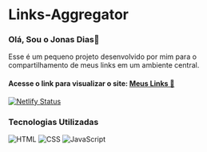 # Links-Aggregator

### Olá, Sou o Jonas Dias🤙

Esse é um pequeno projeto desenvolvido por mim para o <br>
compartilhamento de meus links em um ambiente central.

#### Acesse o link para visualizar o site: <a href="https://jonas-dias.netlify.app/" target="_blank"> Meus Links &#x1F517;</a>

[![Netlify Status](https://api.netlify.com/api/v1/badges/4b7be33e-6fab-4e08-ba40-6c48e0596a78/deploy-status)](https://app.netlify.com/sites/jonas-dias/deploys)

### Tecnologias Utilizadas
![HTML](https://img.shields.io/badge/HTML5-E34F26?style=for-the-badge&logo=html5&logoColor=white)
![CSS](https://img.shields.io/badge/CSS3-1572B6?style=for-the-badge&logo=css3&logoColor=white)
![JavaScript](https://img.shields.io/badge/JavaScript-F7DF1E?style=for-the-badge&logo=javascript&logoColor=black)
